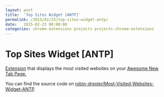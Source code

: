 ```yaml
---
layout: post
title:  'Top Sites Widget [ANTP]'
permalink: /2015/02/23/top-sites-widget-antp/
date:   2015-02-23 00:00:00
categories: chrome-extensions projects projects-chrome-extensions
---
```



# Top Sites Widget [ANTP]
[Extension](https://chrome.google.com/webstore/detail/top-sites-widget-antp/pelajmednaeapedcjbgfefjjegbipcdo "https://chrome.google.com/webstore/detail/top-sites-widget-antp/pelajmednaeapedcjbgfefjjegbipcdo") that displays the most visited websites on your [Awesome New Tab Page.](https://chrome.google.com/webstore/detail/awesome-new-tab-page/mgmiemnjjchgkmgbeljfocdjjnpjnmcg?hl=en)  

You can find the source code on [robin-drexler/Most-Visited-Websites-Widget-ANTP](https://github.com/robin-drexler/Most-Visited-Websites-Widget-ANTP "https://github.com/robin-drexler/Most-Visited-Websites-Widget-ANTP").